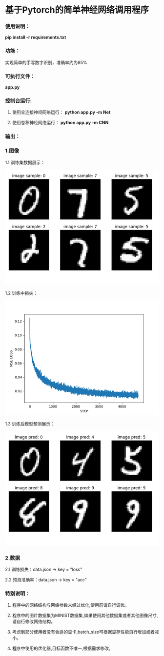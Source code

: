 # 基于Pytorch的简单神经网络调用程序


### 使用说明：

**pip install -r requirements.txt**

### 功能：
实现简单的手写数字识别，准确率约为95%

### 可执行文件：

**app.py**

### 控制台运行:
1. 使用全连接神经网络运行：
**python app.py -m Net**

2. 使用卷积神经网络运行：
**python app.py -m CNN**

### 输出：
### 1.图像
1.1 训练集数据展示：

![image](https://github.com/Waverider02/ImageSorting/blob/main/figure/figure1.png)

1.2 训练中损失：

![image](https://github.com/Waverider02/ImageSorting/blob/main/figure/figure2.png)

1.3 训练后模型预测展示：

![image](https://github.com/Waverider02/ImageSorting/blob/main/figure/figure3.png)

### 2.数据
2.1 训练损失：data.json -> key = "loss"

2.2 预测准确率：data.json -> key = "acc"

### 特别说明：

1. 程序中的网络结构与网络参数未经过优化,使用前请自行调优。

2. 程序中的图片数据集为MINIST数据集,如果使用其他数据集或者其他图像尺寸,请自行修改网络结构。

3. 考虑到部分使用者没有合适的显卡,batch_size可根据显存性能自行增加或者减小。

4. 程序中使用的优化器,目标函数不唯一,根据需求修改。

